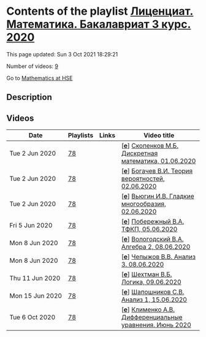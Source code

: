 # Contents of the playlist [Лиценциат. Математика. Бакалавриат 3 курс. 2020](https://www.youtube.com/playlist?list=PLq3E5oubNNoCoU5mcFpyaqKz6P1waj65_)

This page updated: Sun 3 Oct 2021 18:29:21

Number of videos: [9](#videos)

Go to [Mathematics at HSE](../README.md)

## Description



## Videos

|Date|Playlists|Links|Video title|
|---|---|---|---|
| Tue&nbsp;2&nbsp;Jun&nbsp;2020 | [78](../playlists/78 "Лиценциат. Математика. Бакалавриат 3 курс. 2020") |  | [[**e**](https://studio.youtube.com/video/9B5WMiPs2Xw/edit "Edit")] [Скопенков М.Б. Дискретная математика, 01.06.2020](https://www.youtube.com/watch?v=9B5WMiPs2Xw&list=PLq3E5oubNNoCoU5mcFpyaqKz6P1waj65_) |
| Tue&nbsp;2&nbsp;Jun&nbsp;2020 | [78](../playlists/78 "Лиценциат. Математика. Бакалавриат 3 курс. 2020") |  | [[**e**](https://studio.youtube.com/video/bsq8xTpMU28/edit "Edit")] [Богачев В.И. Теория вероятностей, 02.06.2020](https://www.youtube.com/watch?v=bsq8xTpMU28&list=PLq3E5oubNNoCoU5mcFpyaqKz6P1waj65_) |
| Tue&nbsp;2&nbsp;Jun&nbsp;2020 | [78](../playlists/78 "Лиценциат. Математика. Бакалавриат 3 курс. 2020") |  | [[**e**](https://studio.youtube.com/video/hEZwcgaa5Is/edit "Edit")] [Вьюгин И.В. Гладкие многообразия, 02.06.2020](https://www.youtube.com/watch?v=hEZwcgaa5Is&list=PLq3E5oubNNoCoU5mcFpyaqKz6P1waj65_) |
| Fri&nbsp;5&nbsp;Jun&nbsp;2020 | [78](../playlists/78 "Лиценциат. Математика. Бакалавриат 3 курс. 2020") |  | [[**e**](https://studio.youtube.com/video/BmT24R1iQQM/edit "Edit")] [Побережный В.А. ТФКП, 05.06.2020](https://www.youtube.com/watch?v=BmT24R1iQQM&list=PLq3E5oubNNoCoU5mcFpyaqKz6P1waj65_) |
| Mon&nbsp;8&nbsp;Jun&nbsp;2020 | [78](../playlists/78 "Лиценциат. Математика. Бакалавриат 3 курс. 2020") |  | [[**e**](https://studio.youtube.com/video/3CDmqtLD9IQ/edit "Edit")] [Вологодский В.А. Алгебра 2, 08.06.2020](https://www.youtube.com/watch?v=3CDmqtLD9IQ&list=PLq3E5oubNNoCoU5mcFpyaqKz6P1waj65_) |
| Mon&nbsp;8&nbsp;Jun&nbsp;2020 | [78](../playlists/78 "Лиценциат. Математика. Бакалавриат 3 курс. 2020") |  | [[**e**](https://studio.youtube.com/video/01QXPy18neA/edit "Edit")] [Чепыжов В.В. Анализ 3. 08.06.2020](https://www.youtube.com/watch?v=01QXPy18neA&list=PLq3E5oubNNoCoU5mcFpyaqKz6P1waj65_) |
| Thu&nbsp;11&nbsp;Jun&nbsp;2020 | [78](../playlists/78 "Лиценциат. Математика. Бакалавриат 3 курс. 2020") |  | [[**e**](https://studio.youtube.com/video/fcK3Dw94qM8/edit "Edit")] [Шехтман В.Б. Логика, 09.06.2020](https://www.youtube.com/watch?v=fcK3Dw94qM8&list=PLq3E5oubNNoCoU5mcFpyaqKz6P1waj65_) |
| Mon&nbsp;15&nbsp;Jun&nbsp;2020 | [78](../playlists/78 "Лиценциат. Математика. Бакалавриат 3 курс. 2020") |  | [[**e**](https://studio.youtube.com/video/aL2D-HLXhk8/edit "Edit")] [Шапошников С.В. Анализ 1, 15.06.2020](https://www.youtube.com/watch?v=aL2D-HLXhk8&list=PLq3E5oubNNoCoU5mcFpyaqKz6P1waj65_) |
| Tue&nbsp;6&nbsp;Oct&nbsp;2020 | [78](../playlists/78 "Лиценциат. Математика. Бакалавриат 3 курс. 2020") |  | [[**e**](https://studio.youtube.com/video/jBdQ15X2eck/edit "Edit")] [Клименко А.В. Дифференциальные уравнения. Июнь 2020](https://www.youtube.com/watch?v=jBdQ15X2eck&list=PLq3E5oubNNoCoU5mcFpyaqKz6P1waj65_) |

